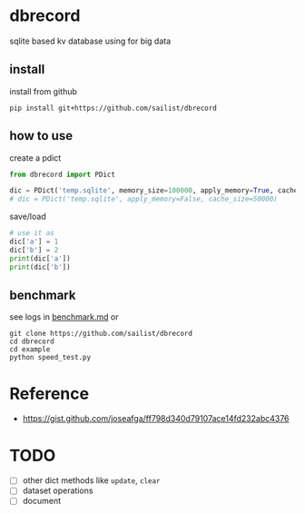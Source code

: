 # dbrecord

sqlite based kv database using for big data

## install

install from github

```
pip install git+https://github.com/sailist/dbrecord
```

## how to use

create a pdict

```python
from dbrecord import PDict

dic = PDict('temp.sqlite', memory_size=100000, apply_memory=True, cache_size=50000)
# dic = PDict('temp.sqlite', apply_memory=False, cache_size=50000)
```

save/load

```python
# use it as 
dic['a'] = 1
dic['b'] = 2
print(dic['a'])
print(dic['b'])
```

## benchmark

see logs in [benchmark.md](./benchmark.log) or

```shell
git clone https://github.com/sailist/dbrecord
cd dbrecord
cd example
python speed_test.py
```


# Reference
 - https://gist.github.com/joseafga/ff798d340d79107ace14fd232abc4376

# TODO

 - [ ] other dict methods like `update`, `clear`
 - [ ] dataset operations
 - [ ] document
